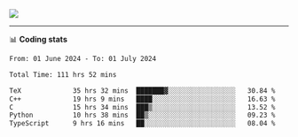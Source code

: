 <picture>
  <source
  srcset="https://github-readme-stats.vercel.app/api?username=sant0s12&show_icons=true&theme=dark"
  media="(prefers-color-scheme: dark)"
  />
  <source
  srcset="https://github-readme-stats.vercel.app/api?username=sant0s12&show_icons=true"
  media="(prefers-color-scheme: light)"
  />
  <img src="https://github-readme-stats.vercel.app/api?username=sant0s12&show_icons=true" />
</picture>

---

📊 **Coding stats**

<!--START_SECTION:waka-->

```txt
From: 01 June 2024 - To: 01 July 2024

Total Time: 111 hrs 52 mins

TeX             35 hrs 32 mins  ███████▓░░░░░░░░░░░░░░░░░   30.84 %
C++             19 hrs 9 mins   ████░░░░░░░░░░░░░░░░░░░░░   16.63 %
C               15 hrs 34 mins  ███▒░░░░░░░░░░░░░░░░░░░░░   13.52 %
Python          10 hrs 38 mins  ██▒░░░░░░░░░░░░░░░░░░░░░░   09.23 %
TypeScript      9 hrs 16 mins   ██░░░░░░░░░░░░░░░░░░░░░░░   08.04 %
```

<!--END_SECTION:waka-->
